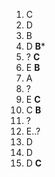 1. C
2. D
3. B
4. D **B***
5. ? **C**
6. E **B**
7. A
8. ?
9. E **C**
10. C **B**
11. ?
12. E..?
13. D
14. D
15. D **C**
